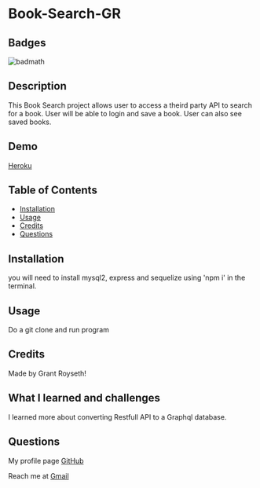# Book-Search-GR
    
## Badges  
  ![badmath](https://img.shields.io/github/languages/top/nielsenjared/badmath)
  
## Description  

This Book Search project allows user to access a theird party API to search for a book. User will be able to login and save a book. User can also see saved books.

## Demo
[Heroku](https://hidden-thicket-37678.herokuapp.com/)

## Table of Contents 

- [Installation](#installation)
- [Usage](#usage)
- [Credits](#credits)
- [Questions](#questions)

## Installation
you will need to install mysql2, express and sequelize using 'npm i' in the terminal.

## Usage
Do a git clone and run program 
## Credits
Made by Grant Royseth!

## What I learned and challenges

I learned more about converting Restfull API to a Graphql database.

## Questions
My profile page [GitHub](https://github.com/groyseth)

Reach me at [Gmail](Groyseth@gmail.com)
